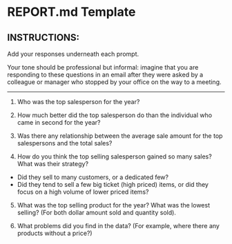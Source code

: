 # REPORT.md Template

## INSTRUCTIONS:

Add your responses underneath each prompt. 

Your tone should be professional but informal: imagine that you are responding to these questions in an email after they were asked by a colleague or manager who stopped by your office on the way to a meeting.

---

1. Who was the top salesperson for the year?


2. How much better did the top salesperson do than the individual who came in second for the year?


3. Was there any relationship between the average sale amount for the top salespersons and the total sales?


4. How do you think the top selling salesperson gained so many sales? What was their strategy?

- Did they sell to many customers, or a dedicated few?
- Did they tend to sell a few big ticket (high priced) items, or did they focus on a high volume of lower priced items?

 

5. What was the top selling product for the year? What was the lowest selling? (For both dollar amount sold and quantity sold).


6. What problems did you find in the data? (For example, where there any products without a price?)
